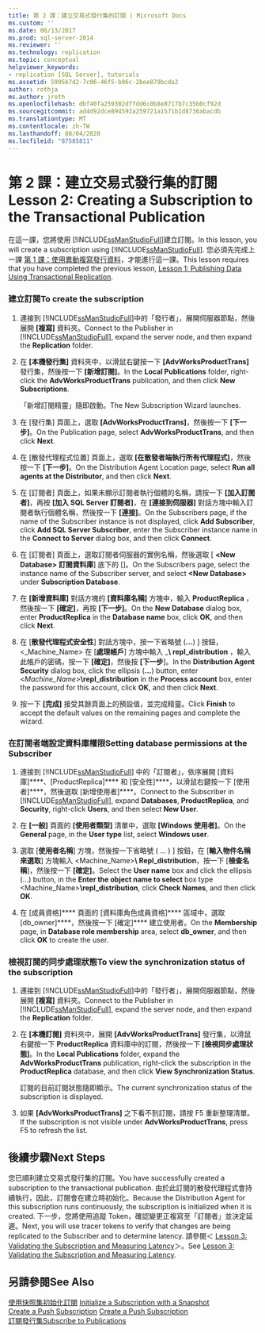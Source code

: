 ```yaml
---
title: 第 2 課：建立交易式發行集的訂閱 | Microsoft Docs
ms.custom: ''
ms.date: 06/13/2017
ms.prod: sql-server-2014
ms.reviewer: ''
ms.technology: replication
ms.topic: conceptual
helpviewer_keywords:
- replication [SQL Server], tutorials
ms.assetid: 5995b7d2-7c06-46f5-b96c-2bee879bcda2
author: rothja
ms.author: jroth
ms.openlocfilehash: dbf40fa259302dffdd6c0b8e8717b7c35b0cf92d
ms.sourcegitcommit: ad4d92dce894592a259721a1571b1d8736abacdb
ms.translationtype: MT
ms.contentlocale: zh-TW
ms.lasthandoff: 08/04/2020
ms.locfileid: "87585811"
---
```

# <a name="lesson-2-creating-a-subscription-to-the-transactional-publication"></a><span data-ttu-id="eef98-102">第 2 課：建立交易式發行集的訂閱</span><span class="sxs-lookup"><span data-stu-id="eef98-102">Lesson 2: Creating a Subscription to the Transactional Publication</span></span>
  <span data-ttu-id="eef98-103">在這一課，您將使用 [!INCLUDE[ssManStudioFull](../../includes/ssmanstudiofull-md.md)]建立訂閱。</span><span class="sxs-lookup"><span data-stu-id="eef98-103">In this lesson, you will create a subscription using [!INCLUDE[ssManStudioFull](../../includes/ssmanstudiofull-md.md)].</span></span> <span data-ttu-id="eef98-104">您必須先完成上一課 [第 1 課：使用異動複寫發行資料](lesson-1-publishing-data-using-transactional-replication.md)，才能進行這一課。</span><span class="sxs-lookup"><span data-stu-id="eef98-104">This lesson requires that you have completed the previous lesson, [Lesson 1: Publishing Data Using Transactional Replication](lesson-1-publishing-data-using-transactional-replication.md).</span></span>  
  
### <a name="to-create-the-subscription"></a><span data-ttu-id="eef98-105">建立訂閱</span><span class="sxs-lookup"><span data-stu-id="eef98-105">To create the subscription</span></span>  
  
1.  <span data-ttu-id="eef98-106">連接到 [!INCLUDE[ssManStudioFull](../../includes/ssmanstudiofull-md.md)]中的「發行者」，展開伺服器節點，然後展開 **[複寫]** 資料夾。</span><span class="sxs-lookup"><span data-stu-id="eef98-106">Connect to the Publisher in [!INCLUDE[ssManStudioFull](../../includes/ssmanstudiofull-md.md)], expand the server node, and then expand the **Replication** folder.</span></span>  
  
2.  <span data-ttu-id="eef98-107">在 **[本機發行集]** 資料夾中，以滑鼠右鍵按一下 **[AdvWorksProductTrans]** 發行集，然後按一下 **[新增訂閱]**。</span><span class="sxs-lookup"><span data-stu-id="eef98-107">In the **Local Publications** folder, right-click the **AdvWorksProductTrans** publication, and then click **New Subscriptions**.</span></span>  
  
     <span data-ttu-id="eef98-108">「新增訂閱精靈」隨即啟動。</span><span class="sxs-lookup"><span data-stu-id="eef98-108">The New Subscription Wizard launches.</span></span>  
  
3.  <span data-ttu-id="eef98-109">在 [發行集] 頁面上，選取 **[AdvWorksProductTrans]**，然後按一下 **[下一步]**。</span><span class="sxs-lookup"><span data-stu-id="eef98-109">On the Publication page, select **AdvWorksProductTrans**, and then click **Next**.</span></span>  
  
4.  <span data-ttu-id="eef98-110">在 [散發代理程式位置] 頁面上，選取 **[在散發者端執行所有代理程式]**，然後按一下 **[下一步]**。</span><span class="sxs-lookup"><span data-stu-id="eef98-110">On the Distribution Agent Location page, select **Run all agents at the Distributor**, and then click **Next**.</span></span>  
  
5.  <span data-ttu-id="eef98-111">在 [訂閱者] 頁面上，如果未顯示訂閱者執行個體的名稱，請按一下 **[加入訂閱者]**，再按 **[加入 SQL Server 訂閱者]**，在 **[連接到伺服器]** 對話方塊中輸入訂閱者執行個體名稱，然後按一下 **[連接]**。</span><span class="sxs-lookup"><span data-stu-id="eef98-111">On the Subscribers page, if the name of the Subscriber instance is not displayed, click **Add Subscriber**, click **Add SQL Server Subscriber**, enter the Subscriber instance name in the **Connect to Server** dialog box, and then click **Connect**.</span></span>  
  
6.  <span data-ttu-id="eef98-112">在 [訂閱者] 頁面上，選取訂閱者伺服器的實例名稱，然後選取 [ **\<New Database>** **訂閱資料庫**] 底下的 []。</span><span class="sxs-lookup"><span data-stu-id="eef98-112">On the Subscribers page, select the instance name of the Subscriber server, and select **\<New Database>** under **Subscription Database**.</span></span>  
  
7.  <span data-ttu-id="eef98-113">在 **[新增資料庫]** 對話方塊的 **[資料庫名稱]** 方塊中，輸入 **ProductReplica** ，然後按一下 **[確定]**，再按 **[下一步]**。</span><span class="sxs-lookup"><span data-stu-id="eef98-113">On the **New Database** dialog box, enter **ProductReplica** in the **Database name** box, click **OK**, and then click **Next**.</span></span>  
  
8.  <span data-ttu-id="eef98-114">在 [**散發代理程式安全性**] 對話方塊中，按一下省略號 (**...**) ] 按鈕， \<_Machine_Name> 在 [**處理帳戶**] 方塊中輸入 _**\ repl_distribution** ，輸入此帳戶的密碼，按一下 **[確定]**，然後按 **[下一步**]。</span><span class="sxs-lookup"><span data-stu-id="eef98-114">In the **Distribution Agent Security** dialog box, click the ellipsis (**...**) button, enter \<_Machine_Name>_**\repl_distribution** in the **Process account** box, enter the password for this account, click **OK**, and then click **Next**.</span></span>  
  
9. <span data-ttu-id="eef98-115">按一下 **[完成]** 接受其餘頁面上的預設值，並完成精靈。</span><span class="sxs-lookup"><span data-stu-id="eef98-115">Click **Finish** to accept the default values on the remaining pages and complete the wizard.</span></span>  
  
### <a name="setting-database-permissions-at-the-subscriber"></a><span data-ttu-id="eef98-116">在訂閱者端設定資料庫權限</span><span class="sxs-lookup"><span data-stu-id="eef98-116">Setting database permissions at the Subscriber</span></span>  
  
1.  <span data-ttu-id="eef98-117">連接到 [!INCLUDE[ssManStudioFull](../../includes/ssmanstudiofull-md.md)] 中的「訂閱者」，依序展開 [資料庫]\*\*\*\*、[ProductReplica]\*\*\*\* 和 [安全性]\*\*\*\*，以滑鼠右鍵按一下 [使用者]\*\*\*\*，然後選取 [新增使用者]\*\*\*\*。</span><span class="sxs-lookup"><span data-stu-id="eef98-117">Connect to the Subscriber in [!INCLUDE[ssManStudioFull](../../includes/ssmanstudiofull-md.md)], expand **Databases**, **ProductReplica**, and **Security**, right-click **Users**, and then select **New User**.</span></span>  
  
2.  <span data-ttu-id="eef98-118">在 **[一般]** 頁面的 **[使用者類型]** 清單中，選取 **[Windows 使用者]**。</span><span class="sxs-lookup"><span data-stu-id="eef98-118">On the **General** page, in the **User type** list, select **Windows user**.</span></span>  
  
3.  <span data-ttu-id="eef98-119">選取 [**使用者名稱**] 方塊，然後按一下省略號 ( ... ) ] 按鈕，在 [**輸入物件名稱來選取**] 方塊輸入 <Machine_Name>**\ Repl_distribution**，按一下 [**檢查名稱**]，然後按一下 **[確定]**。</span><span class="sxs-lookup"><span data-stu-id="eef98-119">Select the **User name** box and click the ellipsis (...) button, in the **Enter the object name to select** box type <Machine_Name>**\repl_distribution**, click **Check Names**, and then click **OK**.</span></span>  
  
4.  <span data-ttu-id="eef98-120">在 [成員資格]\*\*\*\* 頁面的 [資料庫角色成員資格]\*\*\*\* 區域中，選取 [db_owner]\*\*\*\*，然後按一下 [確定]\*\*\*\* 建立使用者。</span><span class="sxs-lookup"><span data-stu-id="eef98-120">On the **Membership** page, in **Database role membership** area, select **db_owner**, and then click **OK** to create the user.</span></span>  
  
### <a name="to-view-the-synchronization-status-of-the-subscription"></a><span data-ttu-id="eef98-121">檢視訂閱的同步處理狀態</span><span class="sxs-lookup"><span data-stu-id="eef98-121">To view the synchronization status of the subscription</span></span>  
  
1.  <span data-ttu-id="eef98-122">連接到 [!INCLUDE[ssManStudioFull](../../includes/ssmanstudiofull-md.md)]中的「發行者」，展開伺服器節點，然後展開 **[複寫]** 資料夾。</span><span class="sxs-lookup"><span data-stu-id="eef98-122">Connect to the Publisher in [!INCLUDE[ssManStudioFull](../../includes/ssmanstudiofull-md.md)], expand the server node, and then expand the **Replication** folder.</span></span>  
  
2.  <span data-ttu-id="eef98-123">在 **[本機訂閱]** 資料夾中，展開 **[AdvWorksProductTrans]** 發行集，以滑鼠右鍵按一下 **ProductReplica** 資料庫中的訂閱，然後按一下 **[檢視同步處理狀態]**。</span><span class="sxs-lookup"><span data-stu-id="eef98-123">In the **Local Publications** folder, expand the **AdvWorksProductTrans** publication, right-click the subscription in the **ProductReplica** database, and then click **View Synchronization Status**.</span></span>  
  
     <span data-ttu-id="eef98-124">訂閱的目前訂閱狀態隨即顯示。</span><span class="sxs-lookup"><span data-stu-id="eef98-124">The current synchronization status of the subscription is displayed.</span></span>  
  
3.  <span data-ttu-id="eef98-125">如果 **[AdvWorksProductTrans]** 之下看不到訂閱，請按 F5 重新整理清單。</span><span class="sxs-lookup"><span data-stu-id="eef98-125">If the subscription is not visible under **AdvWorksProductTrans**, press F5 to refresh the list.</span></span>  
  
## <a name="next-steps"></a><span data-ttu-id="eef98-126">後續步驟</span><span class="sxs-lookup"><span data-stu-id="eef98-126">Next Steps</span></span>  
 <span data-ttu-id="eef98-127">您已順利建立交易式發行集的訂閱。</span><span class="sxs-lookup"><span data-stu-id="eef98-127">You have successfully created a subscription to the transactional publication.</span></span> <span data-ttu-id="eef98-128">由於此訂閱的散發代理程式會持續執行，因此，訂閱會在建立時初始化。</span><span class="sxs-lookup"><span data-stu-id="eef98-128">Because the Distribution Agent for this subscription runs continuously, the subscription is initialized when it is created.</span></span> <span data-ttu-id="eef98-129">下一步，您將使用追蹤 Token，確認變更正複寫至「訂閱者」並決定延遲。</span><span class="sxs-lookup"><span data-stu-id="eef98-129">Next, you will use tracer tokens to verify that changes are being replicated to the Subscriber and to determine latency.</span></span> <span data-ttu-id="eef98-130">請參閱＜ [Lesson 3: Validating the Subscription and Measuring Latency](lesson-3-validating-the-subscription-and-measuring-latency.md)＞。</span><span class="sxs-lookup"><span data-stu-id="eef98-130">See [Lesson 3: Validating the Subscription and Measuring Latency](lesson-3-validating-the-subscription-and-measuring-latency.md).</span></span>  
  
## <a name="see-also"></a><span data-ttu-id="eef98-131">另請參閱</span><span class="sxs-lookup"><span data-stu-id="eef98-131">See Also</span></span>  
 <span data-ttu-id="eef98-132">[使用快照集初始化訂閱](initialize-a-subscription-with-a-snapshot.md) </span><span class="sxs-lookup"><span data-stu-id="eef98-132">[Initialize a Subscription with a Snapshot](initialize-a-subscription-with-a-snapshot.md) </span></span>  
 <span data-ttu-id="eef98-133">[Create a Push Subscription](create-a-push-subscription.md) </span><span class="sxs-lookup"><span data-stu-id="eef98-133">[Create a Push Subscription](create-a-push-subscription.md) </span></span>  
 [<span data-ttu-id="eef98-134">訂閱發行集</span><span class="sxs-lookup"><span data-stu-id="eef98-134">Subscribe to Publications</span></span>](subscribe-to-publications.md)  
  
  
